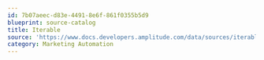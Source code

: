 ```yaml
---
id: 7b07aeec-d83e-4491-8e6f-861f0355b5d9
blueprint: source-catalog
title: Iterable
source: 'https://www.docs.developers.amplitude.com/data/sources/iterable'
category: Marketing Automation
---
```

